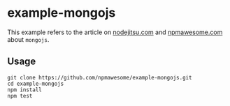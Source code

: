 example-mongojs
================

This example refers to the article on [nodejitsu.com](http://blog.nodejitsu.com/npmawesome-mongojs-a-driver-to-closer-match-mongodb-api/) and [npmawesome.com](http://npmawesome.com/posts/2014-09-11-mongojs/) about `mongojs`.

## Usage

    git clone https://github.com/npmawesome/example-mongojs.git
    cd example-mongojs
    npm install
    npm test
